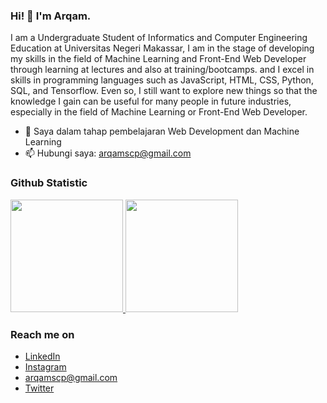 ### Hi! 👋 I'm Arqam.

I am a Undergraduate Student of Informatics and Computer Engineering Education at Universitas Negeri Makassar, I am in the stage of developing my skills in the field of Machine Learning and Front-End Web Developer through learning at lectures and also at training/bootcamps. and I excel in skills in programming languages ​​such as JavaScript, HTML, CSS, Python, SQL, and Tensorflow. Even so, I still want to explore new things so that the knowledge I gain can be useful for many people in future industries, especially in the field of Machine Learning or Front-End Web Developer.

- 🌱 Saya dalam tahap pembelajaran Web Development dan Machine Learning
- 📫 Hubungi saya: arqamscp@gmail.com

### Github Statistic
<p align="left">
<a href="https://github.com/Cidolf">
  <img height="180em" src="https://github-readme-stats-eight-theta.vercel.app/api?username=Cidolf&show_icons=true&theme=algolia&include_all_commits=true&count_private=true"/>
  <img height="180em" src="https://github-readme-stats-eight-theta.vercel.app/api/top-langs/?username=Cidolf&layout=compact&layout=compact&theme=algolia"/>
</a>
</p>

### Reach me on
- <a href="https://www.linkedin.com/in/muhammad-arqam-syahputra/">LinkedIn</a>
- <a href="https://www.instagram.com/arqam.muh/">Instagram</a>
- arqamscp@gmail.com
- <a href="https://twitter.com/Dihhkokaquu">Twitter</a>
